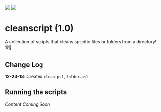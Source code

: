 ![](https://img.shields.io/badge/script-working-brightgreen.svg)
![](https://img.shields.io/badge/tested_on-Windows_10-blue.svg)

# cleanscript (1.0)
A collection of scripts that cleans specific files or folders from a directory! 🗑📁

## Change Log
**12-23-18**: Created `clean.ps1`, `folder.ps1` 

## Running the scripts
_Content Coming Soon_